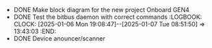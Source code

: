 - DONE Make block diagram for the new project Onboard GEN4
- DONE Test the bitbus daemon with correct commands
  :LOGBOOK:
  CLOCK: [2025-01-06 Mon 19:08:47]--[2025-01-07 Tue 08:51:50] =>  13:43:03
  :END:
- DONE Device anouncer/scanner